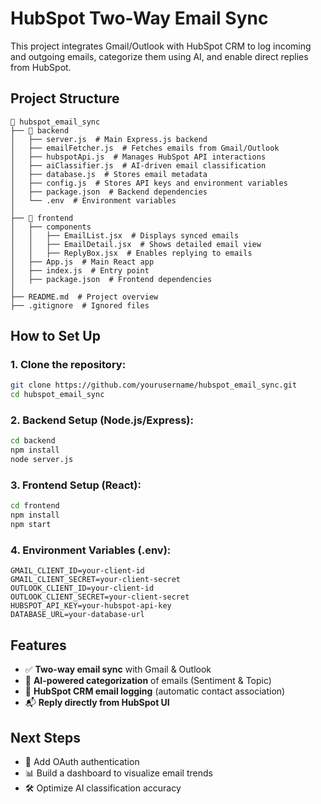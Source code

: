 # HubSpot Two-Way Email Sync

This project integrates Gmail/Outlook with HubSpot CRM to log incoming and outgoing emails, categorize them using AI, and enable direct replies from HubSpot.

## Project Structure
```
📂 hubspot_email_sync
├── 📂 backend
│   ├── server.js  # Main Express.js backend
│   ├── emailFetcher.js  # Fetches emails from Gmail/Outlook
│   ├── hubspotApi.js  # Manages HubSpot API interactions
│   ├── aiClassifier.js  # AI-driven email classification
│   ├── database.js  # Stores email metadata
│   ├── config.js  # Stores API keys and environment variables
│   ├── package.json  # Backend dependencies
│   └── .env  # Environment variables
│
├── 📂 frontend
│   ├── components
│   │   ├── EmailList.jsx  # Displays synced emails
│   │   ├── EmailDetail.jsx  # Shows detailed email view
│   │   ├── ReplyBox.jsx  # Enables replying to emails
│   ├── App.js  # Main React app
│   ├── index.js  # Entry point
│   ├── package.json  # Frontend dependencies
│
├── README.md  # Project overview
├── .gitignore  # Ignored files
```

## How to Set Up

### 1. Clone the repository:
```sh
git clone https://github.com/yourusername/hubspot_email_sync.git
cd hubspot_email_sync
```

### 2. Backend Setup (Node.js/Express):
```sh
cd backend
npm install
node server.js
```

### 3. Frontend Setup (React):
```sh
cd frontend
npm install
npm start
```

### 4. Environment Variables (.env):
```
GMAIL_CLIENT_ID=your-client-id
GMAIL_CLIENT_SECRET=your-client-secret
OUTLOOK_CLIENT_ID=your-client-id
OUTLOOK_CLIENT_SECRET=your-client-secret
HUBSPOT_API_KEY=your-hubspot-api-key
DATABASE_URL=your-database-url
```

## Features
- ✅ **Two-way email sync** with Gmail & Outlook
- 🤖 **AI-powered categorization** of emails (Sentiment & Topic)
- 📩 **HubSpot CRM email logging** (automatic contact association)
- 📬 **Reply directly from HubSpot UI**

## Next Steps
- 🔧 Add OAuth authentication
- 📊 Build a dashboard to visualize email trends
- 🛠 Optimize AI classification accuracy
